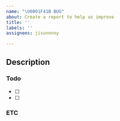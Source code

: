 ```yaml
---
name: "\U0001F41B BUG"
about: Create a report to help us improve
title: ''
labels: ''
assignees: jisunnnny

---
```


##  Description
<!-- 설명을 작성합니다 -->


### Todo
<!-- 작업 목록을 기록합니다 -->
- [ ] 
- [ ]

### ETC
<!-- 기타사항을 입력합니다 -->
